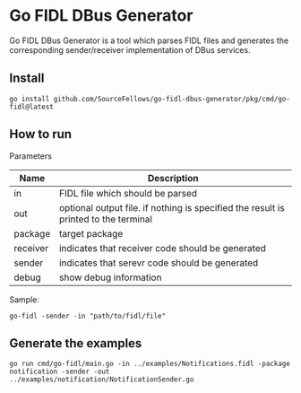 # Go FIDL DBus Generator

Go FIDL DBus Generator is a tool which parses FIDL files and generates the
corresponding sender/receiver implementation of DBus services.

## Install

```
go install github.com/SourceFellows/go-fidl-dbus-generator/pkg/cmd/go-fidl@latest
```

## How to run

Parameters

| Name     | Description                                                                         |
|----------|-------------------------------------------------------------------------------------|
| in       | FIDL file which should be parsed                                                    |
| out      | optional output file. if nothing is specified the result is printed to the terminal |
| package  | target package                                                                      |
| receiver | indicates that receiver code should be generated                                    |
| sender   | indicates that serevr code should be generated                                      |
| debug    | show debug information                                                              |


Sample:

`go-fidl -sender -in "path/to/fidl/file"`

## Generate the examples

```
go run cmd/go-fidl/main.go -in ../examples/Notifications.fidl -package notification -sender -out ../examples/notification/NotificationSender.go
```